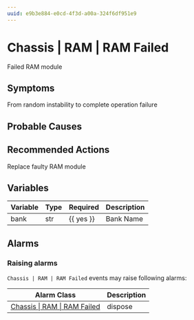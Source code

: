 ```yaml
---
uuid: e9b3e884-e0cd-4f3d-a00a-324f6df951e9
---
```

# Chassis | RAM | RAM Failed

Failed RAM module

## Symptoms

From random instability to complete operation failure

## Probable Causes

## Recommended Actions

Replace faulty RAM module

## Variables

| Variable | Type | Required  | Description |
| -------- | ---- | --------- | ----------- |
| bank     | str  | {{ yes }} | Bank Name   |

## Alarms

### Raising alarms

`Chassis | RAM | RAM Failed` events may raise following alarms:

| Alarm Class                                                                                | Description |
| ------------------------------------------------------------------------------------------ | ----------- |
| [Chassis \| RAM \| RAM Failed](../../../alarm-classes-reference/chassis/ram/ram-failed.md) | dispose     |
